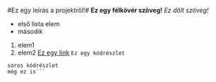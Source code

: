 #Ez egy leírás a projektről!#
**Ez egy félkövér szöveg!**
*Ez dőlt szöveg!*
- első lista elem
- második
1. elem1
2. elem2
[Ez egy link](www.google.com)
`Ez egy kódrészlet`

```Ez egy több
soros kódrészlet
még ez is```
